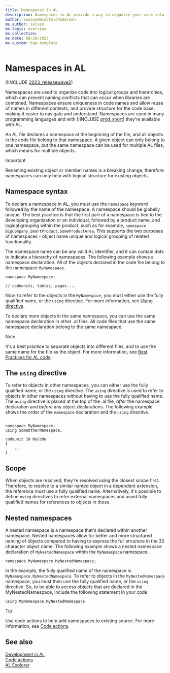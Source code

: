 ```yaml
---
title: Namespaces in AL
description: Namespaces in AL provide a way to organize your code into logical units and avoid naming conflicts.
author: SusanneWindfeldPedersen
ms.author: solsen
ms.topic: overview
ms.collection: 
ms.date: 08/28/2023
ms.custom: bap-template
---
```


# Namespaces in AL

[!INCLUDE [2023_releasewave2](../includes/2023_releasewave2.md)]

Namespaces are used to organize code into logical groups and hierarchies, which can prevent naming conflicts that can occur when libraries are combined. Namespaces ensure uniqueness in code names and allow reuse of names in different contexts, and provide structure for the code base, making it easier to navigate and understand. Namespaces are used in many programming languages and with [!INCLUDE [prod_short](includes/prod_short.md)] they're available with AL.

An AL file declares a namespace at the beginning of the file, and all objects in the code file belong to that namespace. A given object can only belong to one namespace, but the same namespace can be used for multiple AL files, which means for multiple objects. 

> [!IMPORTANT]  
> Renaming existing object or member names is a breaking change, therefore namespaces can only help with logical structure for existing objects.

## Namespace syntax

To declare a namespace in AL, you must use the `namespace` keyword followed by the name of the namespace. A namespace should be globally unique. The best practice is that the first part of a namespace is tied to the developing organization or an individual, followed by a product name, and logical grouping within the product, such as for example, `namespace BigCompany.SmartProduct.SomeProductArea`. This supports the two purposes of namespaces - object name unique and logical grouping of related functionality.

The namespace name can be any valid AL identifier, and it can contain dots to indicate a hierarchy of namespaces. The following example shows a namespace declaration. All of the objects declared in the code file belong to the namespace `MyNamespace`.

```al
namespace MyNamespace;

// codeunits, tables, pages.... 

```

Now, to refer to the objects in the `MyNamespace`, you must either use the fully qualified name, or the `using` directive. For more information, see [Using directive](devenv-namespaces-overview.md#using-directive).

To declare more objects in the same namespace, you can use the same namespace declaration in other .al files. All code files that use the same namespace declaration belong to the same namespace.

> [!NOTE]  
> It's a best practice to separate objects into different files, and to use the same name for the file as the object. For more information, see [Best Practices for AL code](../compliance/apptest-bestpracticesforalcode.md).

## The `using` directive

To refer to objects in other namespaces, you can either use the fully qualified name, or the `using` directive. The `using` directive is used to refer to objects in other namespaces without having to use the fully qualified name. The `using` directive is placed at the top of the .al file, *after* the namespace declaration and *before* any object declarations. The following example shows the order of the `namespace` declaration and the `using` directive.

```al

namespace MyNamespace;
using SomeOtherNamespace;

codeunit 10 MyCode
{
    ...
}

```

## Scope

When objects are resolved, they're resolved using the closest scope first. Therefore, to resolve to a similar named object in a dependent extension, the reference must use a fully qualified name. Alternatively, it's possible to define `using` directives to refer external namespaces and avoid fully qualified names for references to objects in those. 

## Nested namespaces

A nested namespace is a namespace that's declared within another namespace. Nested namespaces allow for better and more structured naming of objects compared to having to express the full structure in the 30 character object name. The following example shows a nested namespace declaration of `MyNestedNamespace` within the `MyNamespace` namespace.

```al
namespace MyNamespace.MyNestedNamespace;

```

In the example, the fully qualified name of the namespace is `MyNamespace.MyNestedNamespace`. To refer to objects in the `MyNestedNamespace` namespace, you must then use the fully qualified name, or the `using` directive. So, to be able to access objects that are declared in the MyNestedNamespace, include the following statement in your code

```al
using MyNamespace.MyNestedNamespace
```

> [!TIP]  
> Use code actions to help add namespaces to existing source. For more information, see [Code actions](devenv-code-actions.md).

## See also

[Development in AL](devenv-dev-overview.md)  
[Code actions](devenv-code-actions.md)  
[AL Explorer](devenv-al-explorer.md)
